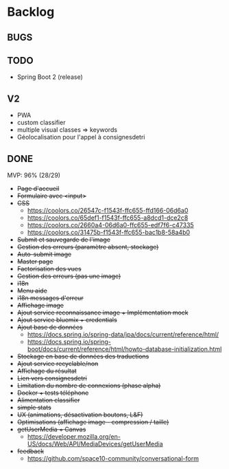 # Backlog

## BUGS

## TODO
* Spring Boot 2 (release)

## V2
* PWA
* custom classifier
* multiple visual classes => keywords
* Géolocalisation pour l'appel à consignesdetri

## DONE 
MVP: 96% (28/29)
* <del>Page d'accueil</del>
* <del>Formulaire avec &lt;input></del>
* <del>CSS</del>
	- https://coolors.co/26547c-f1543f-ffc655-ffd166-06d6a0
	- https://coolors.co/65def1-f1543f-ffc655-a8dcd1-dce2c8
	- https://coolors.co/2660a4-06d6a0-ffc655-edf7f6-c47335
	- https://coolors.co/31475b-f1543f-ffc655-bac1b8-58a4b0
* <del>Submit et sauvegarde de l'image</del>
* <del>Gestion des erreurs (paramètre absent, stockage)</del>
* <del>Auto-submit image</del>
* <del>Master page</del>
* <del>Factorisation des vues</del>
* <del>Gestion des erreurs (pas une image)</del>
* <del>i18n</del>
* <del>Menu aide</del>
* <del>i18n messages d'erreur</del>
* <del>Affichage image</del>
* <del>Ajout service reconnaissance image + Implémentation mock</del>
* <del>Ajout service bluemix + credentials</del>
* <del>Ajout base de données</del>
    - https://docs.spring.io/spring-data/jpa/docs/current/reference/html/
    - https://docs.spring.io/spring-boot/docs/current/reference/html/howto-database-initialization.html
* <del>Stockage en base de données des traductions</del>
* <del>Ajout service recyclable/non</del>
* <del>Affichage du résultat</del>
* <del>Lien vers consignesdetri</del>
* <del>Limitation du nombre de connexions (phase alpha)</del>
* <del>Docker + tests téléphone</del>
* <del>Alimentation classifier</del>
* <del>simple stats</del>
* <del>UX (animations, désactivation boutons, L&F)</del>
* <del>Optimisations (affichage image - compression / taille)</del>
* <del>getUserMedia + Canvas</del>
    - https://developer.mozilla.org/en-US/docs/Web/API/MediaDevices/getUserMedia
* <del>feedback</del>
    - https://github.com/space10-community/conversational-form




